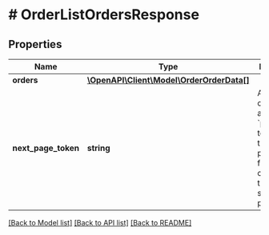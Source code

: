 # # OrderListOrdersResponse


## Properties 


Name | Type | Description | Notes
------------ | ------------- | ------------- | -------------
**orders**| [**\OpenAPI\Client\Model\OrderOrderData[]**](OrderOrderData.md) |   | [optional]
**next_page_token**| **string** | A token that can be sent as &#x60;page_token&#x60; to retrieve the next page. If this field is omitted, there are no subsequent pages.  | [optional]


[[Back to Model list]](../../README.md#models) [[Back to API list]](../../README.md#endpoints) [[Back to README]](../../README.md)

